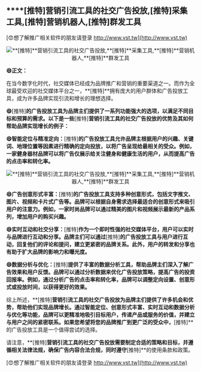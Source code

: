 ## ****[推特]**营销引流工具的社交广告投放,**[推特]**采集工具,**[推特]**营销机器人,**[推特]**群发工具**

[😍想了解推广相关软件的朋友请登录 http://www.vst.tw](http://www.vst.tw)

 <center><img src="https://vst.tw/MP4/tuiguang/png/4.png" alt="**[推特]**营销引流工具的社交广告投放,**[推特]**采集工具,**[推特]**营销机器人,**[推特]**群发工具"></center>

**😄正文：**

在当今数字化时代，社交媒体已经成为品牌推广和营销的重要渠道之一。而作为全球最受欢迎的社交媒体平台之一，**[推特]**拥有庞大的用户群体和广告投放工具，成为许多品牌实现引流和增长的理想选择。

**😄**[推特]**的广告投放工具为品牌主们提供了一系列功能强大的选项，以满足不同目标和预算的需求。以下是一些**[推特]**营销引流工具的社交广告投放的优势及其如何帮助品牌实现增长的例子：**

**😄智能定位与精准定向：**[推特]**的广告投放工具允许品牌主根据用户的兴趣、关键词、地理位置等因素进行精确的定向投放，以将广告呈现给最相关的受众。例如，一家健身器材品牌可以将广告仅展示给关注健身和健康生活的用户，从而提高广告的点击率和转化率。**

 <center><img src="https://vst.tw/MP4/tuiguang/png/1.png" alt="**[推特]**营销引流工具的社交广告投放,**[推特]**采集工具,**[推特]**营销机器人,**[推特]**群发工具"></center>

**😄广告创意形式丰富：**[推特]**的广告投放工具支持多种创意形式，包括文字推文、图片、视频和卡片式广告等。品牌可以根据自身需求选择最适合的创意形式来吸引用户的注意力。例如，一家时尚品牌可以通过精美的图片和视频展示最新的产品系列，增加用户的购买兴趣。**

**😄实时互动和社交分享：**[推特]**作为一个即时性强的社交媒体平台，用户可以实时与品牌进行互动和分享。品牌主们可以通过**[推特]**的广告投放工具与用户进行互动，回复他们的评论和提问，建立更紧密的品牌关系。此外，用户的转发和分享也有助于扩大品牌的影响力和曝光度。**

**😄数据分析与优化：**[推特]**提供了丰富的数据分析工具，帮助品牌主们深入了解广告效果和用户反馈。品牌可以通过分析数据来优化广告投放策略，提高广告的投资回报率。例如，通过分析广告的点击率和转化率，品牌可以调整定向设置、创意形式或投放时间，以获得更好的效果。**

综上所述，**[推特]**营销引流工具的社交广告投放为品牌主们提供了许多机会和优势，帮助他们实现品牌增长。通过智能定位、创意形式丰富、实时互动和数据分析与优化等功能，品牌可以更精准地吸引目标用户，传递产品或服务的价值，并建立与用户之间的紧密联系。如果您希望将您的品牌推广到更广泛的受众中，**[推特]**的广告投放工具是一个值得尝试的选择。

请注意，**[推特]**营销引流工具的社交广告投放需要制定合适的策略和目标，并遵循相关法律法规，确保广告内容合法合规，同时遵守**[推特]**的使用条款和政策。

[😍想了解推广相关软件的朋友请登录 http://www.vst.tw](http://www.vst.tw)



